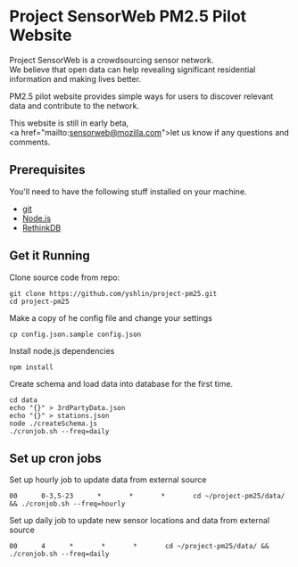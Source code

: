 # Project SensorWeb PM2.5 Pilot Website

Project SensorWeb is a crowdsourcing sensor network.  
We believe that open data can help revealing significant residential information and making lives better.

PM2.5 pilot website provides simple ways for users to discover relevant data and contribute to the network.

This website is still in early beta,  
<a href=\"mailto:sensorweb@mozilla.com\">let us know</a> if any questions and comments.


## Prerequisites

You'll need to have the following stuff installed on your machine.
* [git][git]
* [Node.js][node]
* [RethinkDB][rethinkdb]

## Get it Running

Clone source code from repo:
```
git clone https://github.com/yshlin/project-pm25.git
cd project-pm25
```

Make a copy of he config file and change your settings
```
cp config.json.sample config.json
```

Install node.js dependencies
```
npm install
```

Create schema and load data into database for the first time.
```
cd data
echo "{}" > 3rdPartyData.json
echo "{}" > stations.json
node ./createSchema.js
./cronjob.sh --freq=daily
```

## Set up cron jobs

Set up hourly job to update data from external source
```
00      0-3,5-23      *       *       *       cd ~/project-pm25/data/ && ./cronjob.sh --freq=hourly
```

Set up daily job to update new sensor locations and data from external source
```
00      4      *       *       *       cd ~/project-pm25/data/ && ./cronjob.sh --freq=daily
```

[node]: http://nodejs.org/
[git]: https://git-scm.com/
[rethinkdb]: https://www.rethinkdb.com/
